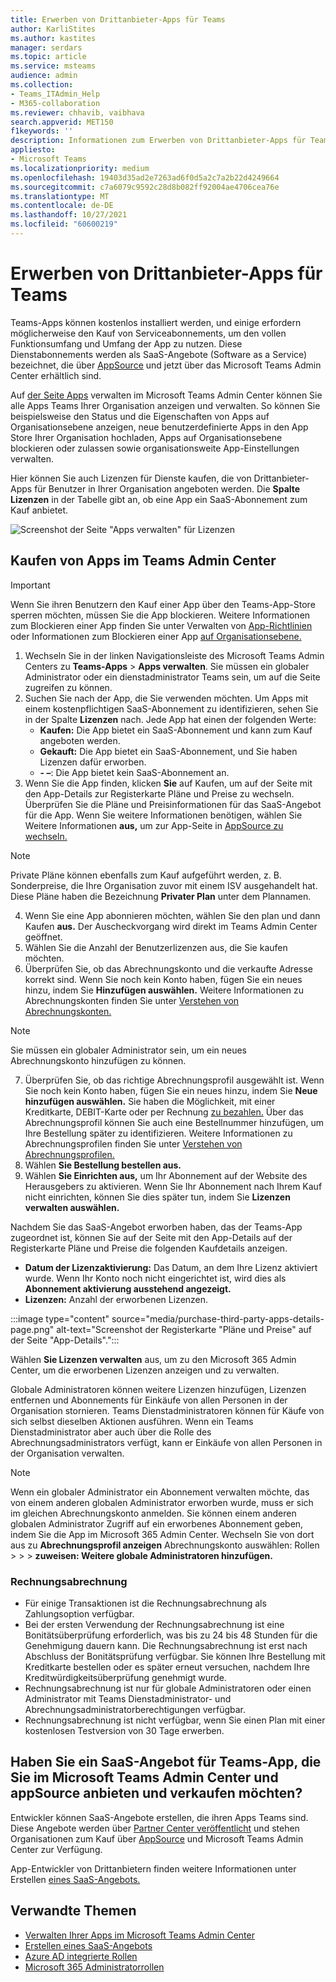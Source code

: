 ```yaml
---
title: Erwerben von Drittanbieter-Apps für Teams
author: KarliStites
ms.author: kastites
manager: serdars
ms.topic: article
ms.service: msteams
audience: admin
ms.collection:
- Teams_ITAdmin_Help
- M365-collaboration
ms.reviewer: chhavib, vaibhava
search.appverid: MET150
f1keywords: ''
description: Informationen zum Erwerben von Drittanbieter-Apps für Teams Sie im Microsoft Teams Admin Center.
appliesto:
- Microsoft Teams
ms.localizationpriority: medium
ms.openlocfilehash: 19403d35ad2e7263ad6f0d5a2c7a2b22d4249664
ms.sourcegitcommit: c7a6079c9592c28d8b082ff92004ae4706cea76e
ms.translationtype: MT
ms.contentlocale: de-DE
ms.lasthandoff: 10/27/2021
ms.locfileid: "60600219"
---
```

# <a name="purchase-third-party-apps-for-teams"></a>Erwerben von Drittanbieter-Apps für Teams

Teams-Apps können kostenlos installiert werden, und einige erfordern möglicherweise den Kauf von Serviceabonnements, um den vollen Funktionsumfang und Umfang der App zu nutzen. Diese Dienstabonnements werden als SaaS-Angebote (Software as a Service) bezeichnet, die über [AppSource](https://appsource.microsoft.com/) und jetzt über das Microsoft Teams Admin Center erhältlich sind.

Auf [der Seite Apps](manage-apps.md) verwalten im Microsoft Teams Admin Center können Sie alle Apps Teams Ihrer Organisation anzeigen und verwalten. So können Sie beispielsweise den Status und die Eigenschaften von Apps auf Organisationsebene anzeigen, neue benutzerdefinierte Apps in den App Store Ihrer Organisation hochladen, Apps auf Organisationsebene blockieren oder zulassen sowie organisationsweite App-Einstellungen verwalten.

Hier können Sie auch Lizenzen für Dienste kaufen, die von Drittanbieter-Apps für Benutzer in Ihrer Organisation angeboten werden. Die **Spalte Lizenzen** in der Tabelle gibt an, ob eine App ein SaaS-Abonnement zum Kauf anbietet.

![Screenshot der Seite "Apps verwalten" für Lizenzen](media/manage-apps-new-page.png)

## <a name="purchase-apps-in-the-teams-admin-center"></a>Kaufen von Apps im Teams Admin Center

> [!IMPORTANT]
> Wenn Sie ihren Benutzern den Kauf einer App über den Teams-App-Store sperren möchten, müssen Sie die App blockieren. Weitere Informationen zum Blockieren einer App finden Sie unter Verwalten von [App-Richtlinien](app-policies.md) oder Informationen zum Blockieren einer App [auf Organisationsebene.](manage-apps.md#allow-and-block-apps)

1. Wechseln Sie in der linken Navigationsleiste des Microsoft Teams Admin Centers zu **Teams-Apps** > **Apps verwalten**. Sie müssen ein globaler Administrator oder ein dienstadministrator Teams sein, um auf die Seite zugreifen zu können.
2. Suchen Sie nach der App, die Sie verwenden möchten. Um Apps mit einem kostenpflichtigen SaaS-Abonnement zu identifizieren, sehen Sie in der Spalte **Lizenzen** nach. Jede App hat einen der folgenden Werte:
    - **Kaufen:** Die App bietet ein SaaS-Abonnement und kann zum Kauf angeboten werden.  
    - **Gekauft:** Die App bietet ein SaaS-Abonnement, und Sie haben Lizenzen dafür erworben.
    - **- –**: Die App bietet kein SaaS-Abonnement an.
3. Wenn Sie die App finden, klicken  **Sie** auf Kaufen, um auf der Seite mit den App-Details zur Registerkarte Pläne und Preise zu wechseln. Überprüfen Sie die Pläne und Preisinformationen für das SaaS-Angebot für die App. Wenn Sie weitere Informationen benötigen, wählen Sie Weitere Informationen **aus,** um zur App-Seite in [AppSource zu wechseln.](https://appsource.microsoft.com/)

> [!NOTE]
> Private Pläne können ebenfalls zum Kauf aufgeführt werden, z. B. Sonderpreise, die Ihre Organisation zuvor mit einem ISV ausgehandelt hat. Diese Pläne haben die Bezeichnung **Privater Plan** unter dem Plannamen.

4. Wenn Sie eine App abonnieren möchten, wählen Sie den plan und dann Kaufen **aus.** Der Auscheckvorgang wird direkt im Teams Admin Center geöffnet.
5. Wählen Sie die Anzahl der Benutzerlizenzen aus, die Sie kaufen möchten.
6. Überprüfen Sie, ob das Abrechnungskonto und die verkaufte Adresse korrekt sind. Wenn Sie noch kein Konto haben, fügen Sie ein neues hinzu, indem Sie **Hinzufügen auswählen.** Weitere Informationen zu Abrechnungskonten finden Sie unter [Verstehen von Abrechnungskonten.](/microsoft-365/commerce/manage-billing-accounts)

> [!NOTE]
> Sie müssen ein globaler Administrator sein, um ein neues Abrechnungskonto hinzufügen zu können.

7. Überprüfen Sie, ob das richtige Abrechnungsprofil ausgewählt ist. Wenn Sie noch kein Konto haben, fügen Sie ein neues hinzu, indem Sie **Neue hinzufügen auswählen.** Sie haben die Möglichkeit, mit einer Kreditkarte, DEBIT-Karte oder per Rechnung [zu bezahlen.](#invoice-billing) Über das Abrechnungsprofil können Sie auch eine Bestellnummer hinzufügen, um Ihre Bestellung später zu identifizieren. Weitere Informationen zu Abrechnungsprofilen finden Sie unter [Verstehen von Abrechnungsprofilen.](/microsoft-365/commerce/billing-and-payments/manage-billing-profiles)
8. Wählen **Sie Bestellung bestellen aus.**
9. Wählen **Sie Einrichten aus,** um Ihr Abonnement auf der Website des Herausgebers zu aktivieren. Wenn Sie Ihr Abonnement nach Ihrem Kauf nicht einrichten, können Sie dies später tun, indem Sie **Lizenzen verwalten auswählen.**

Nachdem Sie das SaaS-Angebot erworben haben, das der Teams-App zugeordnet ist, können Sie auf der Seite mit den App-Details auf der Registerkarte Pläne und Preise die folgenden Kaufdetails anzeigen. 

- **Datum der Lizenzaktivierung:** Das Datum, an dem Ihre Lizenz aktiviert wurde. Wenn Ihr Konto noch nicht eingerichtet ist, wird dies als **Abonnement aktivierung ausstehend angezeigt.**
- **Lizenzen:** Anzahl der erworbenen Lizenzen.

:::image type="content" source="media/purchase-third-party-apps-details-page.png" alt-text="Screenshot der Registerkarte "Pläne und Preise" auf der Seite "App-Details".":::

Wählen **Sie Lizenzen verwalten** aus, um zu den Microsoft 365 Admin Center, um die erworbenen Lizenzen anzeigen und zu verwalten.

Globale Administratoren können weitere Lizenzen hinzufügen, Lizenzen entfernen und Abonnements für Einkäufe von allen Personen in der Organisation stornieren. Teams Dienstadministratoren können für Käufe von sich selbst dieselben Aktionen ausführen. Wenn ein Teams Dienstadministrator aber auch über die Rolle des Abrechnungsadministrators verfügt, kann er Einkäufe von allen Personen in der Organisation verwalten.

> [!NOTE]
> Wenn ein globaler Administrator ein Abonnement verwalten möchte, das von einem anderen globalen Administrator erworben wurde, muss er sich im gleichen Abrechnungskonto anmelden. Sie können einem anderen globalen Administrator Zugriff auf ein erworbenes Abonnement geben, indem Sie die App im Microsoft 365 Admin Center. Wechseln Sie von dort aus zu **Abrechnungsprofil anzeigen** Abrechnungskonto auswählen: Rollen  >    >    >  **zuweisen: Weitere globale Administratoren hinzufügen.**

### <a name="invoice-billing"></a>Rechnungsabrechnung

- Für einige Transaktionen ist die Rechnungsabrechnung als Zahlungsoption verfügbar.
- Bei der ersten Verwendung der Rechnungsabrechnung ist eine Bonitätsüberprüfung erforderlich, was bis zu 24 bis 48 Stunden für die Genehmigung dauern kann. Die Rechnungsabrechnung ist erst nach Abschluss der Bonitätsprüfung verfügbar. Sie können Ihre Bestellung mit Kreditkarte bestellen oder es später erneut versuchen, nachdem Ihre Kreditwürdigkeitsüberprüfung genehmigt wurde.
- Rechnungsabrechnung ist nur für globale Administratoren oder einen Administrator mit Teams Dienstadministrator- und Abrechnungsadministratorberechtigungen verfügbar.
- Rechnungsabrechnung ist nicht verfügbar, wenn Sie einen Plan mit einer kostenlosen Testversion von 30 Tage erwerben.

## <a name="have-a-saas-offer-for-a-teams-app-that-you-want-to-list-and-sell-in-the-microsoft-teams-admin-center-and-appsource"></a>Haben Sie ein SaaS-Angebot für Teams-App, die Sie im Microsoft Teams Admin Center und appSource anbieten und verkaufen möchten?

Entwickler können SaaS-Angebote erstellen, die ihren Apps Teams sind. Diese Angebote werden über [Partner Center veröffentlicht](https://partner.microsoft.com) und stehen Organisationen zum Kauf über [AppSource](https://appsource.microsoft.com/) und Microsoft Teams Admin Center zur Verfügung.

App-Entwickler von Drittanbietern finden weitere Informationen unter Erstellen [eines SaaS-Angebots.](/azure/marketplace/partner-center-portal/create-new-saas-offer)

## <a name="related-topics"></a>Verwandte Themen

- [Verwalten Ihrer Apps im Microsoft Teams Admin Center](manage-apps.md)
- [Erstellen eines SaaS-Angebots](/azure/marketplace/partner-center-portal/create-new-saas-offer)
- [Azure AD integrierte Rollen](/azure/active-directory/roles/permissions-reference)
- [Microsoft 365 Administratorrollen](/microsoft-365/admin/add-users/about-admin-roles)